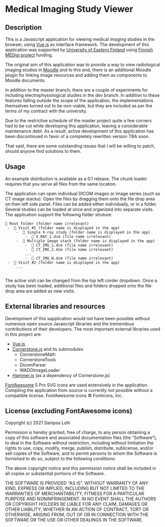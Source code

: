 Medical Imaging Study Viewer
============================

## Description

This is a Javascript application for viewing medical imaging studies in the browser, using [Vue.js](https://vuejs.org/) as interface framework. The development of this application was supported by [University of Eastern Finland](https://www.uef.fi/en) using [Finnish MEDigi project](https://www.medigi.fi/en/home-page.html) funding.

The original aim of this application was to provide a way to view radiological imaging studies in [Moodle](https://moodle.org/) and to this end, there is an additional Moodle plugin for linking image resources and adding them as components to Moodle documents.

In addition to the master branch, there are a couple of experiments for including electrophysiological studies in the dev branch. In addition to these features falling outside the scope of the application, the implementations themselves turned out to be non-viable, but they are included as per the terms of my contract with the university.

Due to the restrictive schedule of the master project quite a few corners had to be cut while developing this application, leaving a considerable maintenance debt. As a result, active development of this application has been discontinued in favor of a completely rewritten version TBA soon.

That said, there are some outstanding issues that I will be willing to patch, should anyone find solutions to them.

## Usage

An example distribution is available as a 0.1 release. The chunk loader requires that you serve all files from the same location.

The application can open individual DICOM images or image series (such as CT image stacks). Open the files by dragging them onto the file drop area on then left side panel. Files can be added either individually, or in a folder. Several studies can be loaded at once and organized into separate visits. The application support the following folder struture:
```
📁 Root folder (folder name irrelevant)
 -  📁 Visit #1 (folder name is displayed in the app)
     -  📁 Single X-ray study (folder name is displayed in the app)
         -  📄 X_RAY_1.dcm (file name irrelevant)
     -  📁 Multiple image stack (folder name is displayed in the app)
         -  📄 CT_IMG_1.dcm (file name irrelevant)
         -  📄 CT_IMG_2.dcm (file name irrelevant)
         ...
         -  📄 CT_IMG_N.dcm (file name irrelevant)
 -  📁 Visit #2 (folder name is displayed in the app)
     ...
         
```
The active visit can be changed from the top left corder dropdown. Once a study has been loaded, additional files and folders dropped onto the file drop area are added as new visits.

## External libraries and resources

Development of this sapplication would not have been possible without numerous open source Javascript libraries and the tremendous contributions of their developers. The most important external libraries used in this project are:
- [Vue.js](https://vuejs.org) 
- [Cornerstone.js](https://cornerstonejs.org/) and its submodules
  - CornerstoneMath
  - CornerstoneTools
  - DicomParser
  - WADOImageLoader
- [Hammer.js](https://hammerjs.github.io/) (as a dependency of Cornerstone.js)

[FontAwesome](https://fontawesome.com/) 5 Pro SVG icons are used extensively in the application. Compiling the application from source is currently not possible without a compatible license. FontAwesome icons © Fonticons, Inc.

## License (excluding FontAwesome icons)

Copyright (c) 2021 Sampsa Lohi

Permission is hereby granted, free of charge, to any person obtaining a copy
of this software and associated documentation files (the "Software"), to deal
in the Software without restriction, including without limitation the rights
to use, copy, modify, merge, publish, distribute, sublicense, and/or sell
copies of the Software, and to permit persons to whom the Software is
furnished to do so, subject to the following conditions:

The above copyright notice and this permission notice shall be included in all
copies or substantial portions of the Software.

THE SOFTWARE IS PROVIDED "AS IS", WITHOUT WARRANTY OF ANY KIND, EXPRESS OR
IMPLIED, INCLUDING BUT NOT LIMITED TO THE WARRANTIES OF MERCHANTABILITY,
FITNESS FOR A PARTICULAR PURPOSE AND NONINFRINGEMENT. IN NO EVENT SHALL THE
AUTHORS OR COPYRIGHT HOLDERS BE LIABLE FOR ANY CLAIM, DAMAGES OR OTHER
LIABILITY, WHETHER IN AN ACTION OF CONTRACT, TORT OR OTHERWISE, ARISING FROM,
OUT OF OR IN CONNECTION WITH THE SOFTWARE OR THE USE OR OTHER DEALINGS IN THE
SOFTWARE.
